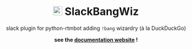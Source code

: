 <p align="center">
    <h1 align="center"><img src=http://abcetc.xyz/public/img/logo.png width=24> SlackBangWiz</h1>
    <p align="center">slack plugin for python-rtmbot adding <code>!bang</code> wizardry (à la DuckDuckGo)</p>
    <p align="center"><strong>see the <a href=http://abcetc.xyz>documentation website</a> !</strong></p>
    <br><br><br>
</p>
